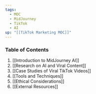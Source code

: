 ```yaml
---
tags:
  - MOC
  - MidJourney
  - TikTok
  - AI
up: "[[TikTok Marketing MOC]]"
---
```

### Table of Contents
   1. [[Introduction to MidJourney AI]]
   2. [[Research on AI and Viral Content]]
   3. [[Case Studies of Viral TikTok Videos]]
   4. [[Tools and Techniques]]
   5. [[Ethical Considerations]]
   6. [[External Resources]]